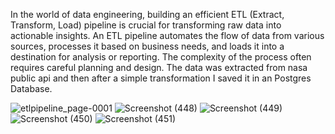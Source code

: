 In the world of data engineering, building an efficient ETL (Extract, Transform, Load) pipeline is crucial for transforming raw data into actionable insights. 
An ETL pipeline automates the flow of data from various sources, processes it based on business needs, and loads it into a destination for analysis or reporting. 
The complexity of the process often requires careful planning and design. 
The data was extracted from nasa public api and then after a simple transformation I saved it in an Postgres Database.


![etlpipeline_page-0001](https://github.com/user-attachments/assets/6d026d44-2860-4fcc-bcb4-8897f44500de)
![Screenshot (448)](https://github.com/user-attachments/assets/df4b43dc-2a5b-4cf5-a182-8edc0ad77bbc)
![Screenshot (449)](https://github.com/user-attachments/assets/d99dce14-8c9a-4a68-8f5c-a2c7e23eedf7)
![Screenshot (450)](https://github.com/user-attachments/assets/56992833-e78a-4cad-be37-4ddbf9dabf8f)
![Screenshot (451)](https://github.com/user-attachments/assets/800df243-143c-4d29-862b-53048532ef6f)

